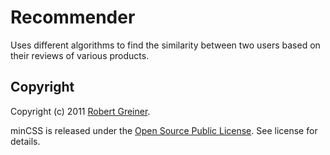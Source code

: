 Recommender
========

Uses different algorithms to find the similarity between two users based on their reviews of various products.

Copyright
---------

Copyright (c) 2011 [Robert Greiner](http://creatingcode.com).

minCSS is released under the [Open Source Public License](http://ospl.ws). See license for details.
